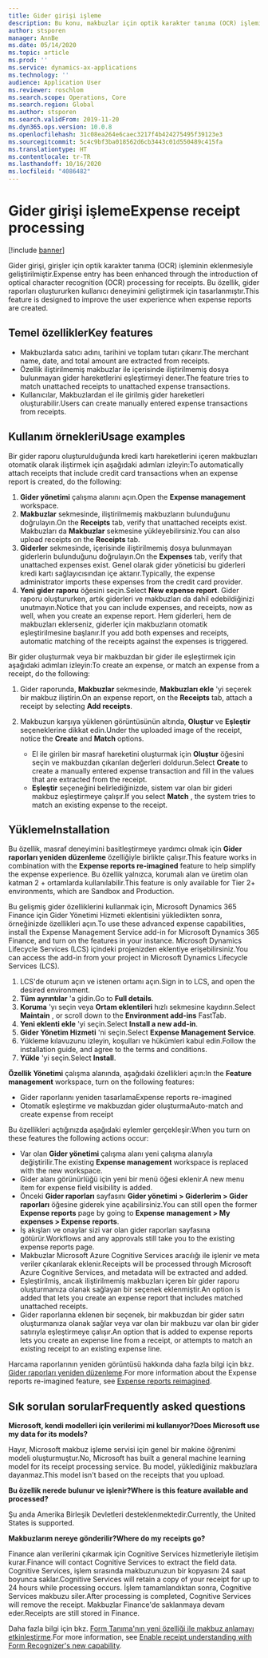 ```yaml
---
title: Gider girişi işleme
description: Bu konu, makbuzlar için optik karakter tanıma (OCR) işlemi hakkında bilgi sağlar. Bu özellik, Microsoft Dynamics 365 Finance üzerinde gider raporları oluştururken kullanıcı deneyimini geliştirmek için tasarlanmıştır.
author: stsporen
manager: AnnBe
ms.date: 05/14/2020
ms.topic: article
ms.prod: ''
ms.service: dynamics-ax-applications
ms.technology: ''
audience: Application User
ms.reviewer: roschlom
ms.search.scope: Operations, Core
ms.search.region: Global
ms.author: stsporen
ms.search.validFrom: 2019-11-20
ms.dyn365.ops.version: 10.0.8
ms.openlocfilehash: 31c08ea264e6caec3217f4b424275495f39123e3
ms.sourcegitcommit: 5c4c9bf3ba018562d6cb3443c01d550489c415fa
ms.translationtype: HT
ms.contentlocale: tr-TR
ms.lasthandoff: 10/16/2020
ms.locfileid: "4086482"
---
```

# <a name="expense-receipt-processing"></a><span data-ttu-id="a7ad7-104">Gider girişi işleme</span><span class="sxs-lookup"><span data-stu-id="a7ad7-104">Expense receipt processing</span></span>

[!include [banner](../includes/banner.md)]

<span data-ttu-id="a7ad7-105">Gider girişi, girişler için optik karakter tanıma (OCR) işleminin eklenmesiyle geliştirilmiştir.</span><span class="sxs-lookup"><span data-stu-id="a7ad7-105">Expense entry has been enhanced through the introduction of optical character recognition (OCR) processing for receipts.</span></span> <span data-ttu-id="a7ad7-106">Bu özellik, gider raporları oluştururken kullanıcı deneyimini geliştirmek için tasarlanmıştır.</span><span class="sxs-lookup"><span data-stu-id="a7ad7-106">This feature is designed to improve the user experience when expense reports are created.</span></span>

## <a name="key-features"></a><span data-ttu-id="a7ad7-107">Temel özellikler</span><span class="sxs-lookup"><span data-stu-id="a7ad7-107">Key features</span></span>

- <span data-ttu-id="a7ad7-108">Makbuzlarda satıcı adını, tarihini ve toplam tutarı çıkarır.</span><span class="sxs-lookup"><span data-stu-id="a7ad7-108">The merchant name, date, and total amount are extracted from receipts.</span></span>
- <span data-ttu-id="a7ad7-109">Özellik iliştirilmemiş makbuzlar ile içerisinde iliştirilmemiş dosya bulunmayan gider hareketlerini eşleştirmeyi dener.</span><span class="sxs-lookup"><span data-stu-id="a7ad7-109">The feature tries to match unattached receipts to unattached expense transactions.</span></span>
- <span data-ttu-id="a7ad7-110">Kullanıcılar, Makbuzlardan el ile girilmiş gider hareketleri oluşturabilir.</span><span class="sxs-lookup"><span data-stu-id="a7ad7-110">Users can create manually entered expense transactions from receipts.</span></span>

## <a name="usage-examples"></a><span data-ttu-id="a7ad7-111">Kullanım örnekleri</span><span class="sxs-lookup"><span data-stu-id="a7ad7-111">Usage examples</span></span>

<span data-ttu-id="a7ad7-112">Bir gider raporu oluşturulduğunda kredi kartı hareketlerini içeren makbuzları otomatik olarak iliştirmek için aşağıdaki adımları izleyin:</span><span class="sxs-lookup"><span data-stu-id="a7ad7-112">To automatically attach receipts that include credit card transactions when an expense report is created, do the following:</span></span>

  1. <span data-ttu-id="a7ad7-113">**Gider yönetimi** çalışma alanını açın.</span><span class="sxs-lookup"><span data-stu-id="a7ad7-113">Open the **Expense management** workspace.</span></span>
  2. <span data-ttu-id="a7ad7-114">**Makbuzlar** sekmesinde, iliştirilmemiş makbuzların bulunduğunu doğrulayın.</span><span class="sxs-lookup"><span data-stu-id="a7ad7-114">On the **Receipts** tab, verify that unattached receipts exist.</span></span> <span data-ttu-id="a7ad7-115">Makbuzları da **Makbuzlar** sekmesine yükleyebilirsiniz.</span><span class="sxs-lookup"><span data-stu-id="a7ad7-115">You can also upload receipts on the **Receipts** tab.</span></span>
  3. <span data-ttu-id="a7ad7-116">**Giderler** sekmesinde, içerisinde iliştirilmemiş dosya bulunmayan giderlerin bulunduğunu doğrulayın.</span><span class="sxs-lookup"><span data-stu-id="a7ad7-116">On the **Expenses** tab, verify that unattached expenses exist.</span></span> <span data-ttu-id="a7ad7-117">Genel olarak gider yöneticisi bu giderleri kredi kartı sağlayıcısından içe aktarır.</span><span class="sxs-lookup"><span data-stu-id="a7ad7-117">Typically, the expense administrator imports these expenses from the credit card provider.</span></span>
  4. <span data-ttu-id="a7ad7-118">**Yeni gider raporu** öğesini seçin.</span><span class="sxs-lookup"><span data-stu-id="a7ad7-118">Select **New expense report**.</span></span> <span data-ttu-id="a7ad7-119">Gider raporu oluştururken, artık giderleri ve makbuzları da dahil edebildiğinizi unutmayın.</span><span class="sxs-lookup"><span data-stu-id="a7ad7-119">Notice that you can include expenses, and receipts, now as well, when you create an expense report.</span></span> <span data-ttu-id="a7ad7-120">Hem giderleri, hem de makbuzları eklerseniz, giderler için makbuzların otomatik eşleştirilmesine başlanır.</span><span class="sxs-lookup"><span data-stu-id="a7ad7-120">If you add both expenses and receipts, automatic matching of the receipts against the expenses is triggered.</span></span>

<span data-ttu-id="a7ad7-121">Bir gider oluşturmak veya bir makbuzdan bir gider ile eşleştirmek için aşağıdaki adımları izleyin:</span><span class="sxs-lookup"><span data-stu-id="a7ad7-121">To create an expense, or match an expense from a receipt, do the following:</span></span>

  1. <span data-ttu-id="a7ad7-122">Gider raporunda, **Makbuzlar** sekmesinde, **Makbuzları ekle** 'yi seçerek bir makbuz iliştirin.</span><span class="sxs-lookup"><span data-stu-id="a7ad7-122">On an expense report, on the **Receipts** tab, attach a receipt by selecting **Add receipts**.</span></span>
  2. <span data-ttu-id="a7ad7-123">Makbuzun karşıya yüklenen görüntüsünün altında, **Oluştur** ve **Eşleştir** seçeneklerine dikkat edin.</span><span class="sxs-lookup"><span data-stu-id="a7ad7-123">Under the uploaded image of the receipt, notice the **Create** and **Match** options.</span></span>

      - <span data-ttu-id="a7ad7-124">El ile girilen bir masraf hareketini oluşturmak için **Oluştur** öğesini seçin ve makbuzdan çıkarılan değerleri doldurun.</span><span class="sxs-lookup"><span data-stu-id="a7ad7-124">Select **Create** to create a manually entered expense transaction and fill in the values that are extracted from the receipt.</span></span>
      - <span data-ttu-id="a7ad7-125">**Eşleştir** seçeneğini belirlediğinizde, sistem var olan bir gideri makbuz eşleştirmeye çalışır.</span><span class="sxs-lookup"><span data-stu-id="a7ad7-125">If you select **Match** , the system tries to match an existing expense to the receipt.</span></span>

## <a name="installation"></a><span data-ttu-id="a7ad7-126">Yükleme</span><span class="sxs-lookup"><span data-stu-id="a7ad7-126">Installation</span></span>

<span data-ttu-id="a7ad7-127">Bu özellik, masraf deneyimini basitleştirmeye yardımcı olmak için **Gider raporları yeniden düzenleme** özelliğiyle birlikte çalışır.</span><span class="sxs-lookup"><span data-stu-id="a7ad7-127">This feature works in combination with the **Expense reports re-imagined** feature to help simplify the expense experience.</span></span> <span data-ttu-id="a7ad7-128">Bu özellik yalnızca, korumalı alan ve üretim olan katman 2 + ortamlarda kullanılabilir.</span><span class="sxs-lookup"><span data-stu-id="a7ad7-128">This feature is only available for Tier 2+ environments, which are Sandbox and Production.</span></span>

<span data-ttu-id="a7ad7-129">Bu gelişmiş gider özelliklerini kullanmak için, Microsoft Dynamics 365 Finance için Gider Yönetimi Hizmeti eklentisini yükledikten sonra, örneğinizde özellikleri açın.</span><span class="sxs-lookup"><span data-stu-id="a7ad7-129">To use these advanced expense capabilities, install the Expense Management Service add-in for Microsoft Dynamics 365 Finance, and turn on the features in your instance.</span></span> <span data-ttu-id="a7ad7-130">Microsoft Dynamics Lifecycle Services (LCS) içindeki projenizden eklentiye erişebilirsiniz.</span><span class="sxs-lookup"><span data-stu-id="a7ad7-130">You can access the add-in from your project in Microsoft Dynamics Lifecycle Services (LCS).</span></span>

1. <span data-ttu-id="a7ad7-131">LCS'de oturum açın ve istenen ortamı açın.</span><span class="sxs-lookup"><span data-stu-id="a7ad7-131">Sign in to LCS, and open the desired environment.</span></span>
2. <span data-ttu-id="a7ad7-132">**Tüm ayrıntılar** 'a gidin.</span><span class="sxs-lookup"><span data-stu-id="a7ad7-132">Go to **Full details**.</span></span>
3. <span data-ttu-id="a7ad7-133">**Koruma** 'yı seçin veya **Ortam eklentileri** hızlı sekmesine kaydırın.</span><span class="sxs-lookup"><span data-stu-id="a7ad7-133">Select **Maintain** , or scroll down to the **Environment add-ins** FastTab.</span></span>
4. <span data-ttu-id="a7ad7-134">**Yeni eklenti ekle** 'yi seçin.</span><span class="sxs-lookup"><span data-stu-id="a7ad7-134">Select **Install a new add-in**.</span></span>
5. <span data-ttu-id="a7ad7-135">**Gider Yönetim Hizmeti** 'ni seçin.</span><span class="sxs-lookup"><span data-stu-id="a7ad7-135">Select **Expense Management Service**.</span></span>
6. <span data-ttu-id="a7ad7-136">Yükleme kılavuzunu izleyin, koşulları ve hükümleri kabul edin.</span><span class="sxs-lookup"><span data-stu-id="a7ad7-136">Follow the installation guide, and agree to the terms and conditions.</span></span>
7. <span data-ttu-id="a7ad7-137">**Yükle** 'yi seçin.</span><span class="sxs-lookup"><span data-stu-id="a7ad7-137">Select **Install**.</span></span>

<span data-ttu-id="a7ad7-138">**Özellik Yönetimi** çalışma alanında, aşağıdaki özellikleri açın:</span><span class="sxs-lookup"><span data-stu-id="a7ad7-138">In the **Feature management** workspace, turn on the following features:</span></span>

- <span data-ttu-id="a7ad7-139">Gider raporlarını yeniden tasarlama</span><span class="sxs-lookup"><span data-stu-id="a7ad7-139">Expense reports re-imagined</span></span>
- <span data-ttu-id="a7ad7-140">Otomatik eşleştirme ve makbuzdan gider oluşturma</span><span class="sxs-lookup"><span data-stu-id="a7ad7-140">Auto-match and create expense from receipt</span></span>

<span data-ttu-id="a7ad7-141">Bu özellikleri açtığınızda aşağıdaki eylemler gerçekleşir:</span><span class="sxs-lookup"><span data-stu-id="a7ad7-141">When you turn on these features the following actions occur:</span></span>

- <span data-ttu-id="a7ad7-142">Var olan **Gider yönetimi** çalışma alanı yeni çalışma alanıyla değiştirilir.</span><span class="sxs-lookup"><span data-stu-id="a7ad7-142">The existing **Expense management** workspace is replaced with the new workspace.</span></span>
- <span data-ttu-id="a7ad7-143">Gider alanı görünürlüğü için yeni bir menü öğesi eklenir.</span><span class="sxs-lookup"><span data-stu-id="a7ad7-143">A new menu item for expense field visibility is added.</span></span>
- <span data-ttu-id="a7ad7-144">Önceki **Gider raporları** sayfasını **Gider yönetimi > Giderlerim > Gider raporları** öğesine giderek yine açabilirsiniz.</span><span class="sxs-lookup"><span data-stu-id="a7ad7-144">You can still open the former **Expense reports** page by going to **Expense management > My expenses > Expense reports**.</span></span>
- <span data-ttu-id="a7ad7-145">İş akışları ve onaylar sizi var olan gider raporları sayfasına götürür.</span><span class="sxs-lookup"><span data-stu-id="a7ad7-145">Workflows and any approvals still take you to the existing expense reports page.</span></span>
- <span data-ttu-id="a7ad7-146">Makbuzlar Microsoft Azure Cognitive Services aracılığı ile işlenir ve meta veriler çıkarılarak eklenir.</span><span class="sxs-lookup"><span data-stu-id="a7ad7-146">Receipts will be processed through Microsoft Azure Cognitive Services, and metadata will be extracted and added.</span></span>
- <span data-ttu-id="a7ad7-147">Eşleştirilmiş, ancak iliştirilmemiş makbuzları içeren bir gider raporu oluşturmanıza olanak sağlayan bir seçenek eklenmiştir.</span><span class="sxs-lookup"><span data-stu-id="a7ad7-147">An option is added that lets you create an expense report that includes matched unattached receipts.</span></span>
- <span data-ttu-id="a7ad7-148">Gider raporlarına eklenen bir seçenek, bir makbuzdan bir gider satırı oluşturmanıza olanak sağlar veya var olan bir makbuzu var olan bir gider satırıyla eşleştirmeye çalışır.</span><span class="sxs-lookup"><span data-stu-id="a7ad7-148">An option that is added to expense reports lets you create an expense line from a receipt, or attempts to match an existing receipt to an existing expense line.</span></span>

<span data-ttu-id="a7ad7-149">Harcama raporlarının yeniden görüntüsü hakkında daha fazla bilgi için bkz. [Gider raporları yeniden düzenleme](ExpenseWorkspaceNew.md).</span><span class="sxs-lookup"><span data-stu-id="a7ad7-149">For more information about the Expense reports re-imagined feature, see [Expense reports reimagined](ExpenseWorkspaceNew.md).</span></span>

## <a name="frequently-asked-questions"></a><span data-ttu-id="a7ad7-150">Sık sorulan sorular</span><span class="sxs-lookup"><span data-stu-id="a7ad7-150">Frequently asked questions</span></span>

<span data-ttu-id="a7ad7-151">**Microsoft, kendi modelleri için verilerimi mi kullanıyor?**</span><span class="sxs-lookup"><span data-stu-id="a7ad7-151">**Does Microsoft use my data for its models?**</span></span>

<span data-ttu-id="a7ad7-152">Hayır, Microsoft makbuz işleme servisi için genel bir makine öğrenimi modeli oluşturmuştur.</span><span class="sxs-lookup"><span data-stu-id="a7ad7-152">No, Microsoft has built a general machine learning model for its receipt processing service.</span></span> <span data-ttu-id="a7ad7-153">Bu model, yüklediğiniz makbuzlara dayanmaz.</span><span class="sxs-lookup"><span data-stu-id="a7ad7-153">This model isn't based on the receipts that you upload.</span></span>

<span data-ttu-id="a7ad7-154">**Bu özellik nerede bulunur ve işlenir?**</span><span class="sxs-lookup"><span data-stu-id="a7ad7-154">**Where is this feature available and processed?**</span></span>

<span data-ttu-id="a7ad7-155">Şu anda Amerika Birleşik Devletleri desteklenmektedir.</span><span class="sxs-lookup"><span data-stu-id="a7ad7-155">Currently, the United States is supported.</span></span>

<span data-ttu-id="a7ad7-156">**Makbuzlarım nereye gönderilir?**</span><span class="sxs-lookup"><span data-stu-id="a7ad7-156">**Where do my receipts go?**</span></span>

<span data-ttu-id="a7ad7-157">Finance alan verilerini çıkarmak için Cognitive Services hizmetleriyle iletişim kurar.</span><span class="sxs-lookup"><span data-stu-id="a7ad7-157">Finance will contact Cognitive Services to extract the field data.</span></span> <span data-ttu-id="a7ad7-158">Cognitive Services, işlem sırasında makbuzunuzun bir kopyasını 24 saat boyunca saklar.</span><span class="sxs-lookup"><span data-stu-id="a7ad7-158">Cognitive Services will retain a copy of your receipt for up to 24 hours while processing occurs.</span></span> <span data-ttu-id="a7ad7-159">İşlem tamamlandıktan sonra, Cognitive Services makbuzu siler.</span><span class="sxs-lookup"><span data-stu-id="a7ad7-159">After processing is completed, Cognitive Services will remove the receipt.</span></span> <span data-ttu-id="a7ad7-160">Makbuzlar Finance'de saklanmaya devam eder.</span><span class="sxs-lookup"><span data-stu-id="a7ad7-160">Receipts are still stored in Finance.</span></span>

<span data-ttu-id="a7ad7-161">Daha fazla bilgi için bkz. [Form Tanıma'nın yeni özelliği ile makbuz anlamayı etkinleştirme](https://azure.microsoft.com/blog/enable-receipt-understanding-with-form-recognizer-s-new-capability/).</span><span class="sxs-lookup"><span data-stu-id="a7ad7-161">For more information, see [Enable receipt understanding with Form Recognizer's new capability](https://azure.microsoft.com/blog/enable-receipt-understanding-with-form-recognizer-s-new-capability/).</span></span>
